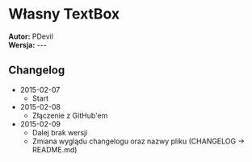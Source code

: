 ﻿# Własny TextBox
**Autor:** PDevil
<br>
**Wersja:** ---

## Changelog
* 2015-02-07
  - Start
* 2015-02-08
  * Złączenie z GitHub'em
* 2015-02-09
  * Dalej brak wersji
  * Zmiana wyglądu changelogu oraz nazwy pliku (CHANGELOG -> README.md)
